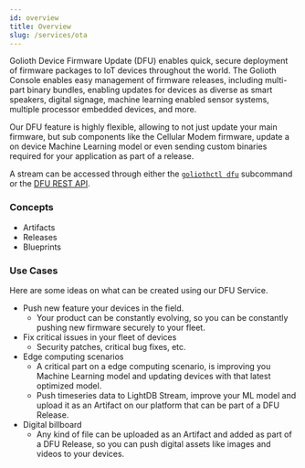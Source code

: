 ```yaml
---
id: overview
title: Overview
slug: /services/ota
---
```


Golioth Device Firmware Update (DFU) enables quick, secure deployment of firmware packages to IoT devices throughout the world. The Golioth Console enables easy management of firmware releases, including multi-part binary bundles, enabling updates for devices as diverse as smart speakers, digital signage, machine learning enabled sensor systems, multiple processor embedded devices, and more.

Our DFU feature is highly flexible, allowing to not just update your main firmware, but sub components like the Cellular Modem firmware, update a on device Machine Learning model or even sending custom binaries required for your application as part of a release.

A stream can be accessed through either the [`goliothctl dfu`](/reference/command-line-tools/goliothctl/goliothctl_dfu) subcommand or the [DFU REST API](/reference/api-docs).

### Concepts

- Artifacts
- Releases
- Blueprints

### Use Cases

Here are some ideas on what can be created using our DFU Service.

- Push new feature your devices in the field.
  - Your product can be constantly evolving, so you can be constantly pushing new firmware securely to your fleet.
- Fix critical issues in your fleet of devices
  - Security patches, critical bug fixes, etc.
- Edge computing scenarios
  - A critical part on a edge computing scenario, is improving you Machine Learning model and updating devices with that latest optimized model.
  - Push timeseries data to LightDB Stream, improve your ML model and upload it as an Artifact on our platform that can be part of a DFU Release.
- Digital billboard
  - Any kind of file can be uploaded as an Artifact and added as part of a DFU Release, so you can push digital assets like images and videos to your devices.
